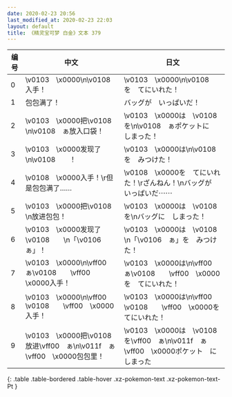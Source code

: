```yaml
---
date: 2020-02-23 20:56
last_modified_at: 2020-02-23 22:03
layout: default
title: 《精灵宝可梦 白金》文本 379
---
```

| 编号 | 中文 | 日文 |
| ---- | ---- | ---- |
| 0 | \v0103　\x0000\n\v0108　　入手！ | \v0103　\x0000\n\v0108　　を　てにいれた！ |
| 1 | 包包满了！ | バッグが　いっぱいだ！ |
| 2 | \v0103　\x0000把\v0108　　\n\v0108　ぁ放入口袋！ | \v0103　\x0000は　\v0108　　を\n\v0108　ぁポケットに　しまった！ |
| 3 | \v0103　\x0000发现了\n\v0108　　！ | \v0103　\x0000は\n\v0108　　を　みつけた！ |
| 4 | \v0108　\x0000入手！\r但是包包满了…… | \v0108　\x0000を　てにいれた！\rざんねん！\nバッグが　いっぱいだ⋯⋯ |
| 5 | \v0103　\x0000把\v0108　　\n放进包包！ | \v0103　\x0000は　\v0108　　を\nバッグに　しまった！ |
| 6 | \v0103　\x0000发现了\v0108　　\n「\v0106　ぁ」！ | \v0103　\x0000は　\v0108　　\n「\v0106　ぁ」を　みつけた！ |
| 7 | \v0103　\x0000\n\vff00　ぁ\v0108　　\vff00　\x0000入手！ | \v0103　\x0000は\n\vff00　ぁ\v0108　　\vff00　\x0000を　てにいれた！ |
| 8 | \v0103　\x0000\n\vff00　　\v0108　　\vff00　\x0000入手！ | \v0103　\x0000は\n\vff00　　\v0108　　\vff00　\x0000を　てにいれた！ |
| 9 | \v0103　\x0000把\v0108　　放进\vff00　ぁ\n\v011f　ぁ\vff00　\x0000包包里！ | \v0103　\x0000は　\v0108　　を\vff00　ぁ\n\v011f　ぁ\vff00　\x0000ポケット　に　しまった |
{: .table .table-bordered .table-hover .xz-pokemon-text .xz-pokemon-text-Pt }
